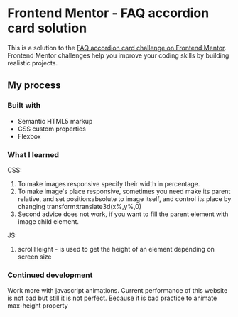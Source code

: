 # Frontend Mentor - FAQ accordion card solution

This is a solution to the [FAQ accordion card challenge on Frontend Mentor](https://www.frontendmentor.io/challenges/faq-accordion-card-XlyjD0Oam). Frontend Mentor challenges help you improve your coding skills by building realistic projects.

## My process

### Built with

- Semantic HTML5 markup
- CSS custom properties
- Flexbox

### What I learned

CSS:

1. To make images responsive specify their width in percentage.
2. To make image's place responsive, sometimes you need make its parent relative,
   and set position:absolute to image itself, and control its place by changing
   transform:translate3d(x%,y%,0)
3. Second advice does not work, if you want to fill the parent element with
   image child element.

JS:

1. scrollHeight - is used to get the height of an element depending on screen size

### Continued development

Work more with javascript animations. Current performance of this website is not bad but still it is not perfect. Because it is bad practice to animate max-height property
